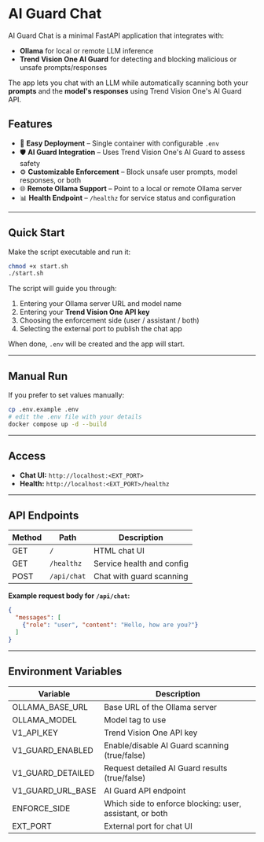 # AI Guard Chat


AI Guard Chat is a minimal FastAPI application that integrates with:
- **Ollama** for local or remote LLM inference
- **Trend Vision One AI Guard** for detecting and blocking malicious or unsafe prompts/responses

The app lets you chat with an LLM while automatically scanning both your **prompts** and the **model's responses** using Trend Vision One's AI Guard API.

## Features

- 🚀 **Easy Deployment** – Single container with configurable `.env`
- 🛡 **AI Guard Integration** – Uses Trend Vision One's AI Guard to assess safety
- ⚙ **Customizable Enforcement** – Block unsafe user prompts, model responses, or both
- 🌐 **Remote Ollama Support** – Point to a local or remote Ollama server
- 📊 **Health Endpoint** – `/healthz` for service status and configuration

---

## Quick Start

Make the script executable and run it:

```bash
chmod +x start.sh
./start.sh
```

The script will guide you through:
1. Entering your Ollama server URL and model name
2. Entering your **Trend Vision One API key**
3. Choosing the enforcement side (user / assistant / both)
4. Selecting the external port to publish the chat app

When done, `.env` will be created and the app will start.

---

## Manual Run

If you prefer to set values manually:

```bash
cp .env.example .env
# edit the .env file with your details
docker compose up -d --build
```

---

## Access

- **Chat UI:** `http://localhost:<EXT_PORT>`
- **Health:** `http://localhost:<EXT_PORT>/healthz`

---

## API Endpoints

| Method | Path       | Description |
|--------|-----------|-------------|
| GET    | `/`       | HTML chat UI |
| GET    | `/healthz`| Service health and config |
| POST   | `/api/chat` | Chat with guard scanning |

**Example request body for `/api/chat`:**
```json
{
  "messages": [
    {"role": "user", "content": "Hello, how are you?"}
  ]
}
```

---

## Environment Variables

| Variable             | Description |
|----------------------|-------------|
| OLLAMA_BASE_URL      | Base URL of the Ollama server |
| OLLAMA_MODEL         | Model tag to use |
| V1_API_KEY           | Trend Vision One API key |
| V1_GUARD_ENABLED     | Enable/disable AI Guard scanning (true/false) |
| V1_GUARD_DETAILED    | Request detailed AI Guard results (true/false) |
| V1_GUARD_URL_BASE    | AI Guard API endpoint |
| ENFORCE_SIDE         | Which side to enforce blocking: user, assistant, or both |
| EXT_PORT             | External port for chat UI |
